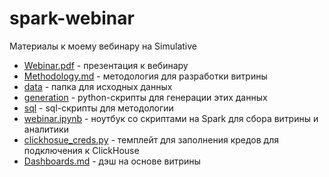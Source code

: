 # spark-webinar

Материалы к моему вебинару на Simulative

- [Webinar.pdf](https://github.com/Aigul9/spark-webinar/tree/main/Webinar.pdf) - презентация к вебинару
- [Methodology.md](https://github.com/Aigul9/spark-webinar/tree/main/Methodology.md) - методология для разработки витрины
- [data](https://github.com/Aigul9/spark-webinar/tree/main/data) - папка для исходных данных
- [generation](https://github.com/Aigul9/spark-webinar/tree/main/generation) - python-скрипты для генерации этих данных
- [sql](https://github.com/Aigul9/spark-webinar/tree/main/sql) - sql-скрипты для методологии
- [webinar.ipynb](https://github.com/Aigul9/spark-webinar/blob/main/webinar.ipynb) - ноутбук со скриптами на Spark для сбора витрины и аналитики
- [clickhosue_creds.py](https://github.com/Aigul9/spark-webinar/blob/main/clickhouse_creds.py) - темплейт для заполнения кредов для подключения к ClickHouse
- [Dashboards.md](https://github.com/Aigul9/spark-webinar/blob/main/Dashboard.md) - дэш на основе витрины
